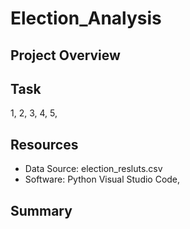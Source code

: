 # Election_Analysis

## Project Overview
## Task

1,
2,
3,
4,
5,

## Resources
- Data Source: election_resluts.csv
- Software: Python Visual Studio Code,
## Summary
